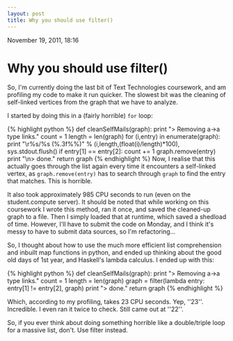```yaml
---
layout: post
title: Why you should use filter()
---
```


November 19, 2011, 18:16

# Why you should use filter() #

So, I'm currently doing the last bit of Text Technologies coursework, and am profiling my code to make it run quicker. The slowest bit was the cleaning of self-linked vertices from the graph that we have to analyze.

I started by doing this in a (fairly horrible) `for` loop:

{% highlight python %}
def cleanSelfMails(graph):
        print "> Removing a->a type links."
        count = 1
        length = len(graph)
        for (i,entry) in enumerate(graph):
                print "\r%s/%s (%.3f%%)" % (i,length,(float(i)/length)*100),
                sys.stdout.flush()
                if entry[1] == entry[2]:
                        count += 1
                        graph.remove(entry)
        print "\n> done."
        return graph
{% endhighlight %}
Now, I realise that this actually goes through the list again every time it encounters a self-linked vertex, as `graph.remove(entry)` has to search through `graph` to find the entry that matches. This is horrible.

It also took approximately 985 CPU seconds to run (even on the student.compute server). It should be noted that while working on this coursework I wrote this method, ran it once, and saved the cleaned-up graph to a file. Then I simply loaded that at runtime, which saved a shedload of time. However, I'll have to submit the code on Monday, and I think it's messy to have to submit data sources, so I'm refactoring...

So, I thought about how to use the much more efficient list comprehension and inbuilt map functions in python, and ended up thinking about the good old days of 1st year, and Haskell's lambda calculus. I ended up with this:

{% highlight python %}
def cleanSelfMails(graph):
	print "> Removing a->a type links."
	count = 1
	length = len(graph)
	graph = filter(lambda entry: entry[1] != entry[2], graph)
	print "> done."
	return graph
{% endhighlight %}

Which, according to my profiling, takes 23 CPU seconds. Yep, ''23''. Incredible. I even ran it twice to check. Still came out at ''22''.

So, if you ever think about doing something horrible like a double/triple loop for a massive list, don't. Use filter instead.
